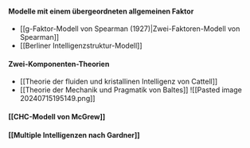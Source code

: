 #### Modelle mit einem übergeordneten allgemeinen Faktor
- [[g-Faktor-Modell von Spearman (1927)|Zwei-Faktoren-Modell von Spearman]]
- [[Berliner Intelligenzstruktur-Modell]]



#### Zwei-Komponenten-Theorien
- [[Theorie der fluiden und kristallinen Intelligenz von Cattell]]
- [[Theorie der Mechanik und Pragmatik von Baltes]]
	![[Pasted image 20240715195149.png]]


#### [[CHC-Modell von McGrew]]

#### [[Multiple Intelligenzen nach Gardner]]